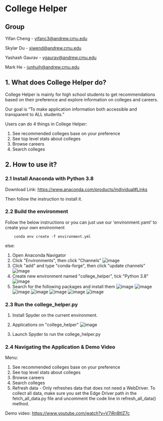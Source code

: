 # College Helper

## Group
Yifan Cheng - yifanc3@andrew.cmu.edu

Skylar Du - xiwend@andrew.cmu.edu

Yashash Gaurav - ygaurav@andrew.cmu.edu

Mark He - junhuih@andrew.cmu.edu


## 1. What does College Helper do? 

College Helper is mainly for high school students to get recommendations based on their preference and explore information on colleges and careers. 

Our goal is “To make application information both accessible and transparent to ALL students.”

Users can do 4 things in College Helper: 

1. See recommended colleges base on your preference
2. See top level stats about colleges
3. Browse careers
4. Search colleges

## 2. How to use it? 

### 2.1 Install Anaconda with Python 3.8
Download Link: https://www.anaconda.com/products/individual#Links

Then follow the instruction to install it. 

### 2.2 Build the environment

Follow the below instructions or you can just use our 'environment.yaml' to create your own environment

```
    conda env create -f environment.yml
```

else:

1. Open Anaconda Navigator
2. Click "Environments", then click "Channels"
![image](https://user-images.githubusercontent.com/90162689/137042205-d3319e26-85c9-4878-919f-ad6fba926c96.png)
3. Click "add" and type "conda-forge", then click "update channels"
![image](https://user-images.githubusercontent.com/90162689/137041805-7b21d522-ca59-44b6-85dd-25f5c7dfa7eb.png)
4. Create new environment named "college_helper", tick "Python 3.8"
![image](https://user-images.githubusercontent.com/90162689/137042002-2fc0cce5-4cab-4d5a-9db3-c2e81119f5d4.png)
5. Search for the following packages and install them
![image](https://user-images.githubusercontent.com/90162689/137042031-64e2f335-8d11-4d97-add3-ed95931b2e46.png)
![image](https://user-images.githubusercontent.com/90162689/137042041-fca62f07-e28c-4d09-b910-0af93f700feb.png)
![image](https://user-images.githubusercontent.com/90162689/137042049-f8d46812-445e-45fc-90ce-2f14f8c412bc.png)
![image](https://user-images.githubusercontent.com/90162689/137042054-dde7c886-7cba-4df2-9caa-6dcbdd0a020b.png)
![image](https://user-images.githubusercontent.com/90162689/137042067-f8eb5cae-e6fb-401f-b492-d874cde259d4.png)
![image](https://user-images.githubusercontent.com/90162689/137048200-76fb98a2-327c-4d74-8760-c01c56aa1fa8.png)
![image](https://user-images.githubusercontent.com/90162689/137048212-4db154e9-7af9-4eaa-988e-9bf28d73cdc5.png)


### 2.3 Run the college_helper.py
1. Install Spyder on the current environment.

2. Applications on "college_helper"
![image](https://user-images.githubusercontent.com/90162689/137043910-119e9cef-1939-40ad-904c-134eb2b942f6.png)

3. Launch Spyder to run the college_helper.py

### 2.4 Navigating the Application & Demo Video
Menu: 
1. See recommended colleges base on your preference
2. See top level stats about colleges
3. Browse careers
4. Search colleges
5. Refresh data - Only refreshes data that does not need a WebDriver. To collect all data, make sure you set the Edge Driver path in the fetch_all_data.py file and uncomment the code line in refresh_all_data() method.

Demo video: https://www.youtube.com/watch?v=V7iRnBtlZ7c

